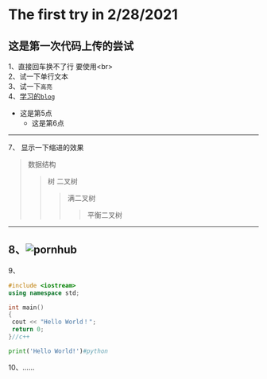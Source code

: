  The first try in 2/28/2021
================================

这是第一次代码上传的尝试
----------

  1、直接回车换不了行
  要使用\<br><br>
  2、试一下单行文本<br>
  3、试一下`高亮`<br>
  4、[学习的`blog`](http://blog.csdn.net/guodongxiaren "悬停显示") <br>
  * 这是第5点<br>
  	* 这是第6点<br>
  
  ------------------------------------
 7、 显示一下缩进的效果<br>
  >数据结构
  >>树
  >>二叉树
  >>>满二叉树
  >>>>平衡二叉树
 
 -----------------------------------------------------
8、![pornhub](https://di.phncdn.com/www-static/images/pornhub_logo_straight.png?cache=2021022601 "？？？？？")<br>
---------------------------------------
9、
```cpp
#include <iostream>
using namespace std;

int main()
{
 cout << "Hello World！";
 return 0;
}//c++
```
```python
print('Hello World!')#python
```
10、......
